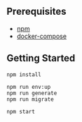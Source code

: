 ## Prerequisites

- [npm](https://www.npmjs.com/)
- [docker-compose](https://docs.docker.com/compose/)

## Getting Started

```
npm install

npm run env:up
npm run generate
npm run migrate

npm start
```

